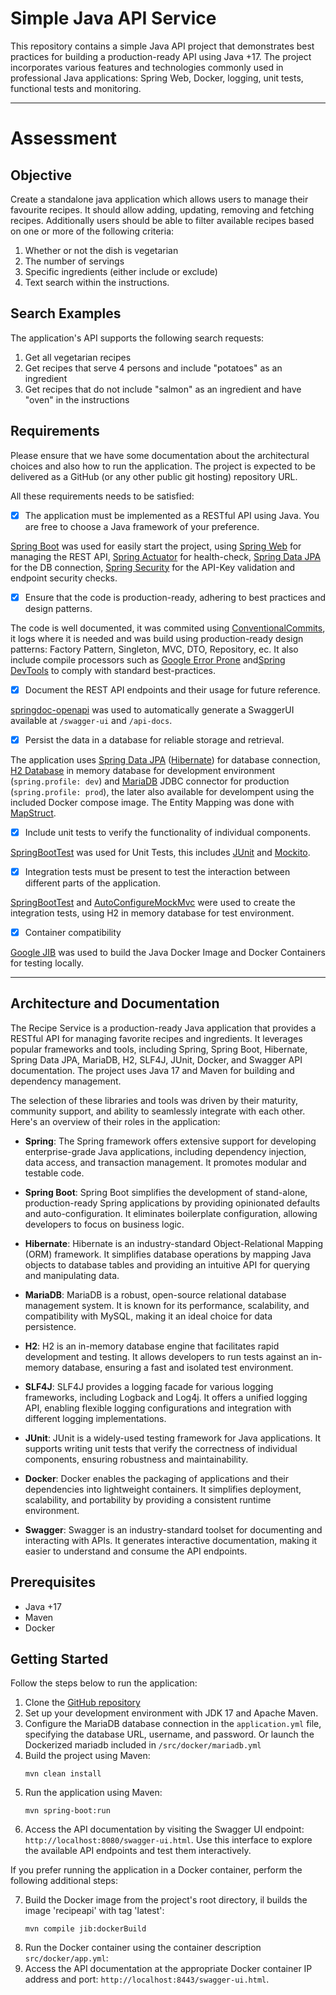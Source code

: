 # Simple Java API Service

This repository contains a simple Java API project that demonstrates best practices for building a production-ready API using Java +17. The project incorporates various features and technologies commonly used in professional Java applications: Spring Web, Docker, logging, unit tests, functional tests and monitoring.

---
# Assessment
## Objective
Create a standalone java application which allows users to manage their favourite recipes. It should allow adding, updating, removing and fetching recipes. Additionally users should be able to filter available recipes based on one or more of the following criteria:

1. Whether or not the dish is vegetarian
2. The number of servings
3. Specific ingredients (either include or exclude)
4. Text search within the instructions.

## Search Examples
The application's API supports the following search requests:

1. Get all vegetarian recipes
2. Get recipes that serve 4 persons and include "potatoes" as an ingredient
3. Get recipes that do not include "salmon" as an ingredient and have "oven" in the instructions

## Requirements

Please ensure that we have some documentation about the architectural choices and also how to run the application. The project is expected to be delivered as a GitHub (or any other public git hosting) repository URL.

All these requirements needs to be satisfied:

- [x] The application must be implemented as a RESTful API using Java. You are free to choose a Java framework of your preference.

[Spring Boot](https://spring.io/projects/spring-boot) was used for easily start the project, using [Spring Web](https://docs.spring.io/spring-framework/docs/current/reference/html/web.html) for managing the REST API, [Spring Actuator](https://docs.spring.io/spring-boot/docs/current/reference/html/actuator.html) for health-check, [Spring Data JPA](https://docs.spring.io/spring-data/jpa/docs/current/reference/html/#reference) for the DB connection, [Spring Security](https://docs.spring.io/spring-security/site/docs/current/reference/html5/) for the API-Key validation and endpoint security checks.

- [x] Ensure that the code is production-ready, adhering to best practices and design patterns.

The code is well documented, it was commited using [ConventionalCommits](https://www.conventionalcommits.org/en/v1.0.0/), it logs where it is needed and was build using production-ready design patterns: Factory Pattern, Singleton, MVC, DTO, Repository, ec. It also include compile processors such as [Google Error Prone](https://errorprone.info/) and[Spring DevTools](https://docs.spring.io/spring-boot/docs/1.5.16.RELEASE/reference/html/using-boot-devtools.html) to comply with standard best-practices.  

- [x] Document the REST API endpoints and their usage for future reference.

[springdoc-openapi](https://springdoc.org/) was used to automatically generate a SwaggerUI available at `/swagger-ui` and `/api-docs`.

- [x] Persist the data in a database for reliable storage and retrieval.

The application uses [Spring Data JPA](https://docs.spring.io/spring-data/jpa/docs/current/reference/html/#reference) ([Hibernate](https://hibernate.org/orm/documentation/5.5/)) for database connection, [H2 Database](https://www.h2database.com/html/main.html) in memory database for development environment (`spring.profile: dev`) and [MariaDB](https://mariadb.com/kb/en/documentation/) JDBC connector for production (`spring.profile: prod`), the later also available for develompent using the included Docker compose image. The Entity Mapping was done with [MapStruct](https://mapstruct.org/documentation/stable/reference/html/).

- [x] Include unit tests to verify the functionality of individual components.

[SpringBootTest](https://docs.spring.io/spring-boot/docs/current/reference/html/features.html#features.testing.spring-boot-applications) was used for Unit Tests, this includes [JUnit](https://junit.org/junit5/docs/current/user-guide/) and [Mockito](https://javadoc.io/doc/org.mockito/mockito-core/latest/org/mockito/Mockito.html).

- [x] Integration tests must be present to test the interaction between different parts of the application.

[SpringBootTest](https://docs.spring.io/spring-boot/docs/current/reference/html/features.html#features.testing.spring-boot-applications) and [AutoConfigureMockMvc](https://docs.spring.io/spring-boot/docs/current/reference/html/features.html#features.testing.spring-boot-applications.testing-autoconfigured-mvc-tests) were used to create the integration tests, using H2 in memory database for test environment.

- [x] Container compatibility

[Google JIB](https://cloud.google.com/java/getting-started/jib?hl=it) was used to build the Java Docker Image and Docker Containers for testing locally. 

---

## Architecture and Documentation
The Recipe Service is a production-ready Java application that provides a RESTful API for managing favorite recipes and ingredients. It leverages popular frameworks and tools, including Spring, Spring Boot, Hibernate, Spring Data JPA, MariaDB, H2, SLF4J, JUnit, Docker, and Swagger API documentation. The project uses Java 17 and Maven for building and dependency management.

The selection of these libraries and tools was driven by their maturity, community support, and ability to seamlessly integrate with each other. Here's an overview of their roles in the application:

- **Spring**: The Spring framework offers extensive support for developing enterprise-grade Java applications, including dependency injection, data access, and transaction management. It promotes modular and testable code.

- **Spring Boot**: Spring Boot simplifies the development of stand-alone, production-ready Spring applications by providing opinionated defaults and auto-configuration. It eliminates boilerplate configuration, allowing developers to focus on business logic.

- **Hibernate**: Hibernate is an industry-standard Object-Relational Mapping (ORM) framework. It simplifies database operations by mapping Java objects to database tables and providing an intuitive API for querying and manipulating data.

- **MariaDB**: MariaDB is a robust, open-source relational database management system. It is known for its performance, scalability, and compatibility with MySQL, making it an ideal choice for data persistence.

- **H2**: H2 is an in-memory database engine that facilitates rapid development and testing. It allows developers to run tests against an in-memory database, ensuring a fast and isolated test environment.

- **SLF4J**: SLF4J provides a logging facade for various logging frameworks, including Logback and Log4j. It offers a unified logging API, enabling flexible logging configurations and integration with different logging implementations.

- **JUnit**: JUnit is a widely-used testing framework for Java applications. It supports writing unit tests that verify the correctness of individual components, ensuring robustness and maintainability.

- **Docker**: Docker enables the packaging of applications and their dependencies into lightweight containers. It simplifies deployment, scalability, and portability by providing a consistent runtime environment.

- **Swagger**: Swagger is an industry-standard toolset for documenting and interacting with APIs. It generates interactive documentation, making it easier to understand and consume the API endpoints.

## Prerequisites
- Java +17
- Maven
- Docker

## Getting Started

Follow the steps below to run the application:

1. Clone the [GitHub repository](https://github.com/parolaraul/simple-java-api)
2. Set up your development environment with JDK 17 and Apache Maven.
3. Configure the MariaDB database connection in the `application.yml` file, specifying the database URL, username, and password. Or launch the Dockerized mariadb included in `/src/docker/mariadb.yml`
4. Build the project using Maven:
   ```shell
   mvn clean install
   ```
5. Run the application using Maven:
   ```shell
   mvn spring-boot:run
   ```
6. Access the API documentation by visiting the Swagger UI endpoint: `http://localhost:8080/swagger-ui.html`. Use this interface to explore the available API endpoints and test them interactively.

If you prefer running the application in a Docker container, perform the following additional steps:

7. Build the Docker image from the project's root directory, il builds the image 'recipeapi' with tag 'latest':
   ```shell
   mvn compile jib:dockerBuild
   ```
8. Run the Docker container using the container description `src/docker/app.yml`:
9. Access the API documentation at the appropriate Docker container IP address and port: `http://localhost:8443/swagger-ui.html`.

